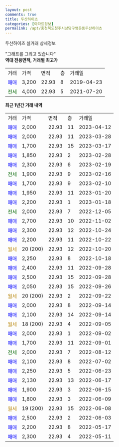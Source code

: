 ```yaml
---
layout: post
comments: true
title: 두산하이츠
categories: [아파트정보]
permalink: /apt/충청북도청주시상당구영운동두산하이츠
---
```


두산하이츠 실거래 상세정보

<script type="text/javascript">
  google.charts.load('current', {'packages':['line', 'corechart']});
  google.charts.setOnLoadCallback(drawChart);

  function drawChart() {
    var data = new google.visualization.DataTable();
    data.addColumn('date', '거래일');
    data.addColumn('number', "매매");
    data.addColumn('number', "전세");
    data.addColumn('number', "전매");

    data.addRows([[new Date(Date.parse("2023-04-12")), 2000, null, null], [new Date(Date.parse("2023-03-28")), 2000, null, null], [new Date(Date.parse("2023-03-17")), 1700, null, null], [new Date(Date.parse("2023-02-28")), 1850, null, null], [new Date(Date.parse("2023-02-19")), 2300, null, null], [new Date(Date.parse("2023-02-16")), null, 1900, null], [new Date(Date.parse("2023-02-10")), 1700, null, null], [new Date(Date.parse("2023-01-20")), 1950, null, null], [new Date(Date.parse("2023-01-18")), 2200, null, null], [new Date(Date.parse("2022-12-05")), null, 2000, null], [new Date(Date.parse("2022-11-02")), 2700, null, null], [new Date(Date.parse("2022-10-24")), 2300, null, null], [new Date(Date.parse("2022-10-22")), 2200, null, null], [new Date(Date.parse("2022-10-20")), null, null, null], [new Date(Date.parse("2022-10-18")), 2250, null, null], [new Date(Date.parse("2022-09-28")), 2400, null, null], [new Date(Date.parse("2022-09-28")), 2500, null, null], [new Date(Date.parse("2022-09-26")), 2050, null, null], [new Date(Date.parse("2022-09-22")), null, null, null], [new Date(Date.parse("2022-09-14")), 2000, null, null], [new Date(Date.parse("2022-09-14")), 2100, null, null], [new Date(Date.parse("2022-09-05")), null, null, null], [new Date(Date.parse("2022-09-02")), 2000, null, null], [new Date(Date.parse("2022-09-01")), 1700, null, null], [new Date(Date.parse("2022-08-12")), null, 2000, null], [new Date(Date.parse("2022-07-02")), 2100, null, null], [new Date(Date.parse("2022-06-23")), 2250, null, null], [new Date(Date.parse("2022-06-17")), 2130, null, null], [new Date(Date.parse("2022-06-15")), 1900, null, null], [new Date(Date.parse("2022-06-09")), 1800, null, null], [new Date(Date.parse("2022-06-08")), null, null, null], [new Date(Date.parse("2022-06-03")), 2500, null, null], [new Date(Date.parse("2022-05-17")), 2200, null, null], [new Date(Date.parse("2022-05-11")), 2300, null, null]]);

    var options = {
      hAxis: {
        format: 'yyyy/MM/dd'
      },    
      lineWidth: 0,
      pointsVisible: true,    
      title: '최근 1년간 유형별 실거래가 분포',
      legend: { position: 'bottom' }
    };

    var formatter = new google.visualization.NumberFormat({pattern:'###,###'} );
    formatter.format(data, 1);
    formatter.format(data, 2);
    
    setTimeout(function() {
        var chart = new google.visualization.LineChart(document.getElementById('columnchart_material'));
        chart.draw(data, (options));
        document.getElementById('loading').style.display = 'none';
    }, 200);
  }
</script>


<div id="loading" style="z-index:20; display: block; margin-left: 0px">"그래프를 그리고 있습니다"</div>
<div id="columnchart_material" style="width: 95%; margin-left: 0px; display: block"></div>
<!-- contents start -->
<b>역대 전용면적, 거래별 최고가</b>
<table class="sortable">
    <tr>
      <td>거래</td>
      <td>가격</td>
      <td>면적</td>
      <td>층</td>
      <td>거래일</td>
    </tr>
        <tr>
          <td><a style="color: blue">매매</a></td>
          <td>3,200</td>
          <td>22.93</td>
          <td>8</td>
          <td>2019-04-23</td>
        </tr>        
        <tr>
              <td><a style="color: darkgreen">전세</a></td>
              <td>4,000</td>
              <td>22.93</td>
              <td>5</td>
              <td>2021-07-20</td>
            </tr>        
    
</table>

<b>최근 1년간 거래 내역</b>

<table class="sortable">
    <tr>
      <td>거래</td>
      <td>가격</td>
      <td>면적</td>
      <td>층</td>
      <td>거래일</td>
    </tr>
    <tr>
      <td><a style="color: blue">매매</a></td>
      <td>2,000</td>
      <td>22.93</td>
      <td>11</td>
      <td>2023-04-12</td>
    </tr>          <tr>
      <td><a style="color: blue">매매</a></td>
      <td>2,000</td>
      <td>22.93</td>
      <td>11</td>
      <td>2023-03-28</td>
    </tr>          <tr>
      <td><a style="color: blue">매매</a></td>
      <td>1,700</td>
      <td>22.93</td>
      <td>15</td>
      <td>2023-03-17</td>
    </tr>          <tr>
      <td><a style="color: blue">매매</a></td>
      <td>1,850</td>
      <td>22.93</td>
      <td>2</td>
      <td>2023-02-28</td>
    </tr>          <tr>
      <td><a style="color: blue">매매</a></td>
      <td>2,300</td>
      <td>22.93</td>
      <td>6</td>
      <td>2023-02-19</td>
    </tr>          <tr>
      <td><a style="color: darkgreen">전세</a></td>
      <td>1,900</td>
      <td>22.93</td>
      <td>9</td>
      <td>2023-02-16</td>
    </tr>          <tr>
      <td><a style="color: blue">매매</a></td>
      <td>1,700</td>
      <td>22.93</td>
      <td>9</td>
      <td>2023-02-10</td>
    </tr>          <tr>
      <td><a style="color: blue">매매</a></td>
      <td>1,950</td>
      <td>22.93</td>
      <td>11</td>
      <td>2023-01-20</td>
    </tr>          <tr>
      <td><a style="color: blue">매매</a></td>
      <td>2,200</td>
      <td>22.93</td>
      <td>1</td>
      <td>2023-01-18</td>
    </tr>          <tr>
      <td><a style="color: darkgreen">전세</a></td>
      <td>2,000</td>
      <td>22.93</td>
      <td>7</td>
      <td>2022-12-05</td>
    </tr>          <tr>
      <td><a style="color: blue">매매</a></td>
      <td>2,700</td>
      <td>22.93</td>
      <td>10</td>
      <td>2022-11-02</td>
    </tr>          <tr>
      <td><a style="color: blue">매매</a></td>
      <td>2,300</td>
      <td>22.93</td>
      <td>12</td>
      <td>2022-10-24</td>
    </tr>          <tr>
      <td><a style="color: blue">매매</a></td>
      <td>2,200</td>
      <td>22.93</td>
      <td>11</td>
      <td>2022-10-22</td>
    </tr>          <tr>
      <td><a style="color: darkgoldenrod">월세</a></td>
      <td>20 (200)</td>
      <td>22.93</td>
      <td>12</td>
      <td>2022-10-20</td>
    </tr>          <tr>
      <td><a style="color: blue">매매</a></td>
      <td>2,250</td>
      <td>22.93</td>
      <td>8</td>
      <td>2022-10-18</td>
    </tr>          <tr>
      <td><a style="color: blue">매매</a></td>
      <td>2,400</td>
      <td>22.93</td>
      <td>11</td>
      <td>2022-09-28</td>
    </tr>          <tr>
      <td><a style="color: blue">매매</a></td>
      <td>2,500</td>
      <td>22.93</td>
      <td>15</td>
      <td>2022-09-28</td>
    </tr>          <tr>
      <td><a style="color: blue">매매</a></td>
      <td>2,050</td>
      <td>22.93</td>
      <td>15</td>
      <td>2022-09-26</td>
    </tr>          <tr>
      <td><a style="color: darkgoldenrod">월세</a></td>
      <td>20 (200)</td>
      <td>22.93</td>
      <td>2</td>
      <td>2022-09-22</td>
    </tr>          <tr>
      <td><a style="color: blue">매매</a></td>
      <td>2,000</td>
      <td>22.93</td>
      <td>8</td>
      <td>2022-09-14</td>
    </tr>          <tr>
      <td><a style="color: blue">매매</a></td>
      <td>2,100</td>
      <td>22.93</td>
      <td>14</td>
      <td>2022-09-14</td>
    </tr>          <tr>
      <td><a style="color: darkgoldenrod">월세</a></td>
      <td>18 (200)</td>
      <td>22.93</td>
      <td>4</td>
      <td>2022-09-05</td>
    </tr>          <tr>
      <td><a style="color: blue">매매</a></td>
      <td>2,000</td>
      <td>22.93</td>
      <td>1</td>
      <td>2022-09-02</td>
    </tr>          <tr>
      <td><a style="color: blue">매매</a></td>
      <td>1,700</td>
      <td>22.93</td>
      <td>11</td>
      <td>2022-09-01</td>
    </tr>          <tr>
      <td><a style="color: darkgreen">전세</a></td>
      <td>2,000</td>
      <td>22.93</td>
      <td>7</td>
      <td>2022-08-12</td>
    </tr>          <tr>
      <td><a style="color: blue">매매</a></td>
      <td>2,100</td>
      <td>22.93</td>
      <td>8</td>
      <td>2022-07-02</td>
    </tr>          <tr>
      <td><a style="color: blue">매매</a></td>
      <td>2,250</td>
      <td>22.93</td>
      <td>5</td>
      <td>2022-06-23</td>
    </tr>          <tr>
      <td><a style="color: blue">매매</a></td>
      <td>2,130</td>
      <td>22.93</td>
      <td>13</td>
      <td>2022-06-17</td>
    </tr>          <tr>
      <td><a style="color: blue">매매</a></td>
      <td>1,900</td>
      <td>22.93</td>
      <td>3</td>
      <td>2022-06-15</td>
    </tr>          <tr>
      <td><a style="color: blue">매매</a></td>
      <td>1,800</td>
      <td>22.93</td>
      <td>3</td>
      <td>2022-06-09</td>
    </tr>          <tr>
      <td><a style="color: darkgoldenrod">월세</a></td>
      <td>19 (200)</td>
      <td>22.93</td>
      <td>15</td>
      <td>2022-06-08</td>
    </tr>          <tr>
      <td><a style="color: blue">매매</a></td>
      <td>2,500</td>
      <td>22.93</td>
      <td>2</td>
      <td>2022-06-03</td>
    </tr>          <tr>
      <td><a style="color: blue">매매</a></td>
      <td>2,200</td>
      <td>22.93</td>
      <td>8</td>
      <td>2022-05-17</td>
    </tr>          <tr>
      <td><a style="color: blue">매매</a></td>
      <td>2,300</td>
      <td>22.93</td>
      <td>4</td>
      <td>2022-05-11</td>
    </tr>      </table>
<!-- contents end -->    


